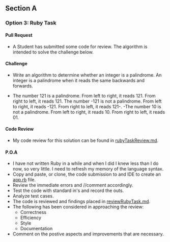 ## Section A

### Option 3: Ruby Task

#### Pull Request
- A Student has submitted some code for review. The algorithm is intended to solve the challenge below.

#### Challenge
- Write an algorithm to determine whether an integer is a palindrome. An integer is a palindrome when it reads the same backwards and forwards.

- The number 121 is a palindrome. From left to right, it reads 121. From right to left, it reads 121.
The number -121 is not a palindrome. From left to right, it reads -121. From right to left, it reads 121-. -The number 10 is not a palindrome. From left to right, it reads 10. From right to left, it reads 01.

#### Code Review
- My code review for this solution can be found in [rubyTaskReview.md](https://github.com/kindadumbdave/HyperionDev-Code-Review/blob/master/SectionA/Option3/Ruby_Task/reviewRubyTask.md).

#### P.O.A
- I have not written Ruby in a while and when I did I knew less than I do now, so very little. I need to refresh my memory of the language syntax.
- Copy and paste, or clone, the code submission to and IDE to create an [app.rb](https://github.com/kindadumbdave/HyperionDev-Code-Review/blob/master/SectionA/Option3/Ruby_Task/app.rb) file.
- Review the immediate errors and //comment accordingly.
- Test the code with standard in's and record the outs.
- Analyze test cases.
- The code is reviewed and findings placed in [reviewRubyTask.md](https://github.com/kindadumbdave/HyperionDev-Code-Review/blob/master/SectionA/Option3/Ruby_Task/reviewRubyTask.md).
- The following has been considered in approaching the review:
    - Correctness
    - Efficiency
    - Style
    - Documentation
- Comment on the postive aspects and improvements that are necessary.
